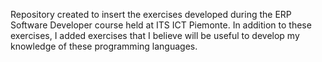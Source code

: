 Repository created to insert the exercises developed during the ERP Software Developer course held at ITS ICT Piemonte. In addition to these exercises, I added exercises that I believe will be useful to develop my knowledge of these programming languages.
